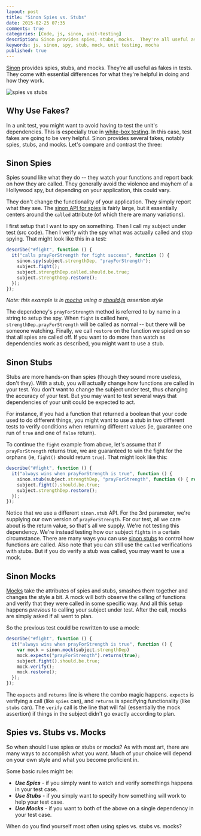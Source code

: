 ```yaml
---
layout: post
title: "Sinon Spies vs. Stubs"
date: 2015-02-25 07:35
comments: true
categories: [Code, js, sinon, unit-testing]
description: Sinon provides spies, stubs, mocks.  They're all useful as fakes in tests with essential differences.
keywords: js, sinon, spy, stub, mock, unit testing, mocha
published: true
---
```


[Sinon](http://sinonjs.org/) provides spies, stubs, and mocks.  They're all useful as fakes in tests.  They come with essential differences for what they're helpful in doing and how they work.

![spies vs stubs](http://i.imgur.com/yuKcrP9.jpg)

<!--more-->

## Why Use Fakes?

In a unit test, you might want to avoid having to test the unit's dependencies.  This is especially true in [white-box testing](http://en.wikipedia.org/wiki/White-box_testing).  In this case, test fakes are going to be very helpful.  Sinon provides several fakes, notably spies, stubs, and mocks.  Let's compare and contrast the three:

## Sinon Spies

Spies sound like what they do -- they watch your functions and report back on how they are called.  They generally avoid the violence and mayhem of a Hollywood spy, but depending on your application, this could vary.

They don't change the functionality of your application.  They simply report what they see.  The [sinon API for spies](http://sinonjs.org/docs/#spies-api) is fairly large, but it essentially centers around the `called` attribute (of which there are many variations).

I first setup that I want to spy on something.  Then I call my subject under test (src code).  Then I verify with the spy what was actually called and stop spying.  That might look like this in a test:

```js
describe("#fight", function () {
  it("calls prayForStrength for fight success", function () {
    sinon.spy(subject.strengthDep, "prayForStrength");
    subject.fight();
    subject.strengthDep.called.should.be.true;
    subject.strengthDep.restore();
  });
});
```

*Note: this example is in [mocha](http://mochajs.org/) using a [should.js](https://www.npmjs.com/package/should) assertion style*

The dependency's `prayForStrength` method is referred to by name in a string to setup the spy.  When `fight` is called here, `strengthDep.prayForStrength` will be called as normal -- but there will be someone watching.  Finally, we call `restore` on the function we spied on so that all spies are called off.  If you want to do more than watch as dependencies work as described, you might want to use a stub.

## Sinon Stubs

Stubs are more hands-on than spies (though they sound more useless, don't they).  With a stub, you will actually change how functions are called in your test.  You don't want to change the subject under test, thus changing the accuracy of your test.  But you may want to test several ways that dependencies of your unit could be expected to act.

For instance, if you had a function that returned a boolean that your code used to do different things, you might want to use a stub in two different tests to verify conditions when returning different values (ie, guarantee one run of `true` and one of `false` return).

To continue the `fight` example from above, let's assume that if `prayForStrength` returns true, we are guaranteed to win the fight for the orphans (ie, `fight()` should return `true`).  That might look like this:

```js
describe("#fight", function () {
  it("always wins when prayForStrength is true", function () {
    sinon.stub(subject.strengthDep, "prayForStrength", function () { return true; });
    subject.fight().should.be.true;
    subject.strengthDep.restore();
  });
});
```

Notice that we use a different `sinon.stub` API.  For the 3rd parameter, we're supplying our own version of `prayForStrength`.  For our test, all we care about is the return value, so that's all we supply.  We're not testing this dependency.  We're instead testing how our subject `fight`s in a certain circumstance.  There are many ways you can use [sinon stubs](http://sinonjs.org/docs/#stubs) to control how functions are called.  Also note that you can still use the `called` verifications with stubs.  But if you do verify a stub was called, you may want to use a mock.

## Sinon Mocks

[Mocks](http://sinonjs.org/docs/#mocks) take the attributes of spies and stubs, smashes them together and changes the style a bit.  A mock will both observe the calling of functions and verify that they were called in some specific way.  And all this setup happens *previous* to calling your subject under test.  After the call, mocks are simply asked if all went to plan.

So the previous test could be rewritten to use a mock:

```js
describe("#fight", function () {
  it("always wins when prayForStrength is true", function () {
    var mock = sinon.mock(subject.strengthDep)
    mock.expects("prayForStrength").returns(true);
    subject.fight().should.be.true;
    mock.verify();
    mock.restore();
  });
});
```

The `expects` and `returns` line is where the combo magic happens.  `expects` is verifying a call (like `spies` can), and `returns` is specifying functionality (like `stubs` can).  The `verify` call is the line that will fail (essentially the mock assertion) if things in the subject didn't go exactly according to plan.

## Spies vs. Stubs vs. Mocks

So when should I use spies or stubs or mocks?  As with most art, there are many ways to accomplish what you want.  Much of your choice will depend on your own style and what you become proficient in.

Some basic rules might be:

- ***Use Spies*** - if you simply want to watch and verify somethings happens in your test case.
- ***Use Stubs*** - if you simply want to specify how something will work to help your test case.
- ***Use Mocks*** - if you want to both of the above on a single dependency in your test case.

When do you find yourself most often using spies vs. stubs vs. mocks?